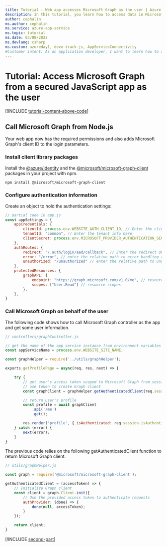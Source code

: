 ```yaml
---
title: Tutorial - Web app accesses Microsoft Graph as the user | Azure
description: In this tutorial, you learn how to access data in Microsoft Graph for a signed-in user.
author: cephalin
ms.author: cephalin
ms.service: azure-app-service
ms.topic: tutorial
ms.date: 03/08/2022
ms.devlang: csharp
ms.custom: azureday1, devx-track-js, AppServiceConnectivity
#Customer intent: As an application developer, I want to learn how to access data in Microsoft Graph for a signed-in user.
---
```


# Tutorial: Access Microsoft Graph from a secured JavaScript app as the user

[!INCLUDE [tutorial-content-above-code](./includes/tutorial-connect-app-access-microsoft-graph-as-user/intro.md)]

## Call Microsoft Graph from Node.js

Your web app now has the required permissions and also adds Microsoft Graph's client ID to the login parameters.

### Install client library packages

Install the [@azure/identity](https://github.com/Azure/azure-sdk-for-js/blob/main/sdk/identity/identity/README.md) and the [@microsoft/microsoft-graph-client](https://www.npmjs.com/package/@microsoft/microsoft-graph-client?activeTab=readme) packages in your project with npm.

```bash
npm install @microsoft/microsoft-graph-client
```

### Configure authentication information

Create an object to hold the authentication settings:

```javascript
// partial code in app.js
const appSettings = {
    appCredentials: {
        clientId: process.env.WEBSITE_AUTH_CLIENT_ID, // Enter the client Id here,
        tenantId: "common", // Enter the tenant info here,
        clientSecret: process.env.MICROSOFT_PROVIDER_AUTHENTICATION_SECRET // Enter the client secret here,
    },
    authRoutes: {
        redirect: "/.auth/login/aad/callback", // Enter the redirect URI here
        error: "/error", // enter the relative path to error handling route
        unauthorized: "/unauthorized" // enter the relative path to unauthorized route
    },
    protectedResources: {
        graphAPI: {
            endpoint: "https://graph.microsoft.com/v1.0/me", // resource endpoint
            scopes: ["User.Read"] // resource scopes
        },
    },
}
```

### Call Microsoft Graph on behalf of the user

The following code shows how to call Microsoft Graph controller as the app and get some user information.

```javascript
// controllers/graphController.js

// get the name of the app service instance from environment variables
const appServiceName = process.env.WEBSITE_SITE_NAME;

const graphHelper = require('../utils/graphHelper');

exports.getProfilePage = async(req, res, next) => {

    try {
        // get user's access token scoped to Microsoft Graph from session
        // use token to create Graph client
        const graphClient = graphHelper.getAuthenticatedClient(req.session.protectedResources["graphAPI"].accessToken);

        // return user's profile
        const profile = await graphClient
            .api('/me')
            .get();

        res.render('profile', { isAuthenticated: req.session.isAuthenticated, profile: profile, appServiceName: appServiceName });   
    } catch (error) {
        next(error);
    }
}
```

The previous code relies on the following getAuthenticatedClient function to return Microsoft Graph client.

```javascript
// utils/graphHelper.js

const graph = require('@microsoft/microsoft-graph-client');

getAuthenticatedClient = (accessToken) => {
    // Initialize Graph client
    const client = graph.Client.init({
        // Use the provided access token to authenticate requests
        authProvider: (done) => {
            done(null, accessToken);
        }
    });

    return client;
}
```


[!INCLUDE [second-part](./includes/tutorial-connect-app-access-microsoft-graph-as-user/end.md)]
